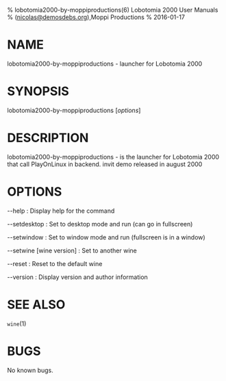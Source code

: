 % lobotomia2000-by-moppiproductions(6) Lobotomia 2000 User Manuals
%  (nicolas@demosdebs.org),Moppi Productions
% 2016-01-17

# NAME
lobotomia2000-by-moppiproductions - launcher for Lobotomia 2000

# SYNOPSIS
lobotomia2000-by-moppiproductions [*options*]

# DESCRIPTION
lobotomia2000-by-moppiproductions - is the launcher for Lobotomia 2000 that call PlayOnLinux in backend.
invit demo released in august 2000

# OPTIONS
\--help
:   Display help for the command

\--setdesktop
:   Set to desktop mode and run (can go in fullscreen)

\--setwindow
:   Set to window mode and run (fullscreen is in a window)

\--setwine [wine version]
:   Set to another wine

\--reset
:   Reset to the default wine

\--version
:   Display version and author information

# SEE ALSO
`wine`(1)

# BUGS
No known bugs.

